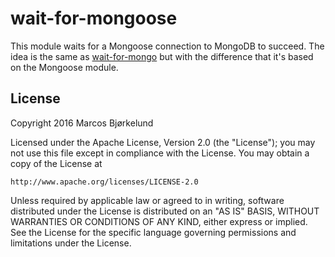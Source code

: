 # wait-for-mongoose

This module waits for a Mongoose connection to MongoDB to succeed.
The idea is the same as [wait-for-mongo](https://github.com/arunoda/wait-for-mongo)
but with the difference that it's based on the Mongoose module.

## License

Copyright 2016 Marcos Bjørkelund

Licensed under the Apache License, Version 2.0 (the "License");
you may not use this file except in compliance with the License.
You may obtain a copy of the License at

    http://www.apache.org/licenses/LICENSE-2.0

Unless required by applicable law or agreed to in writing, software
distributed under the License is distributed on an "AS IS" BASIS,
WITHOUT WARRANTIES OR CONDITIONS OF ANY KIND, either express or implied.
See the License for the specific language governing permissions and
limitations under the License.

